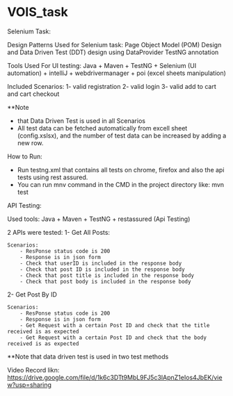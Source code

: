 # VOIS_task

Selenium Task:

Design Patterns Used for Selenium task:
Page Object Model (POM) Design and Data Driven Test (DDT) design using DataProvider TestNG annotation

Tools Used For UI testing:
Java + Maven + TestNG + Selenium (UI automation) + intelliJ + webdrivermanager + poi (excel sheets manipulation) 

Included Scenarios:
1- valid registration
2- valid login
3- valid add to cart and cart checkout

**Note 
- that Data Driven Test is used in all Scenarios
- All test data can be fetched automatically from excell sheet (config.xslsx), and the number of test data can be increased by adding a new row.

How to Run:
- Run testng.xml that contains all tests on chrome, firefox and also the api tests using rest assured.
- You can run mnv command in the CMD in the project directory like:
	mvn test
	
API Testing:

Used tools:
Java + Maven + TestNG + restassured (Api Testing)

2 APIs were tested:
1- Get All Posts: 
	
	Scenarios:
		- ResPonse status code is 200
		- Response is in json form
		- Check that userID is included in the response body
		- Check that post ID is included in the response body
		- Check that post title is included in the response body
		- Check that post body is included in the response body
		
2- Get Post By ID

	Scenarios:
		- ResPonse status code is 200
		- Response is in json form
		- Get Request with a certain Post ID and check that the title received is as expected
		- Get Request with a certain Post ID and check that the body received is as expected
		
**Note that data driven test is used in two test methods

Video Record likn: https://drive.google.com/file/d/1k6c3DTt9MbL9FJ5c3IApnZ1eIos4JbEK/view?usp=sharing

